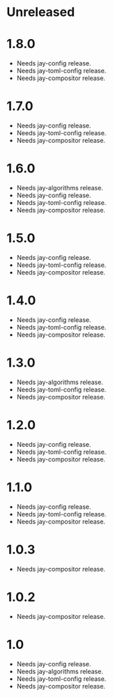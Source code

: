 # Unreleased

# 1.8.0

- Needs jay-config release.
- Needs jay-toml-config release.
- Needs jay-compositor release.

# 1.7.0

- Needs jay-config release.
- Needs jay-toml-config release.
- Needs jay-compositor release.

# 1.6.0

- Needs jay-algorithms release.
- Needs jay-config release.
- Needs jay-toml-config release.
- Needs jay-compositor release.

# 1.5.0

- Needs jay-config release.
- Needs jay-toml-config release.
- Needs jay-compositor release.

# 1.4.0

- Needs jay-config release.
- Needs jay-toml-config release.
- Needs jay-compositor release.

# 1.3.0

- Needs jay-algorithms release.
- Needs jay-toml-config release.
- Needs jay-compositor release.

# 1.2.0

- Needs jay-config release.
- Needs jay-toml-config release.
- Needs jay-compositor release.

# 1.1.0

- Needs jay-config release.
- Needs jay-toml-config release.
- Needs jay-compositor release.

# 1.0.3

- Needs jay-compositor release.

# 1.0.2

- Needs jay-compositor release.

# 1.0

- Needs jay-config release.
- Needs jay-algorithms release.
- Needs jay-toml-config release.
- Needs jay-compositor release.
